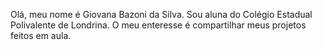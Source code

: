 Olá, meu nome é Giovana Bazoni da Silva.
Sou aluna do Colégio Estadual Polivalente de Londrina.
O meu enteresse é compartilhar meus projetos feitos em aula.
